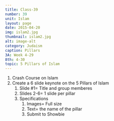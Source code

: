 ```yaml
---
title: Class-39
number: 39	
unit: Islam
layout: page
date: 2015-04-20
img: islam2.jpg
thumbnail: islam2.jpg
alt: image-alt
category: Judaism
caption: Pillars
3A: Week 4-29
8th: 4-30
topic: 5 Pillars of Islam
---
```


1. Crash Course on Islam
1. Create a 6 slide keynote on the 5 Pillars of Islam
	1. Slide #1= Title and group memberes
	2. Slides 2-6= 1 slide per pillar
	2. Specifications
		1. Images= Full size
		2. Text= the name of the pillar
		3. Submit to Showbie

